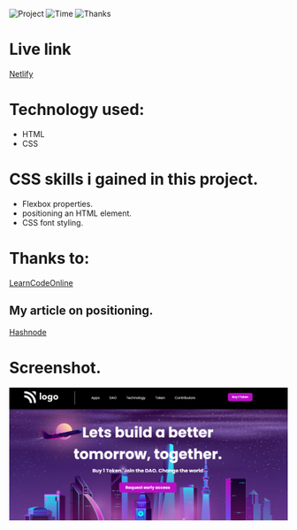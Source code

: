 ![Project](https://img.shields.io/badge/PROJECT-Crypto--landing%20page-yellowgreen)
![Time](https://img.shields.io/badge/TIME-2%20HOURS-green)
![Thanks](https://img.shields.io/badge/THANKS-ANURAG%20TIWARI-orange)
# Live link
[Netlify](https://crypto-landing-page-page.netlify.app/)

# Technology used:
* HTML
* CSS

 # CSS skills i gained in this project.
 * Flexbox properties.
 * positioning an HTML element.
 * CSS font styling.

# Thanks to:
[LearnCodeOnline](https://courses.learncodeonline.in/learn)

## My article on positioning.
[Hashnode](https://vikas360.hashnode.dev/positioning-in-css)

# Screenshot.
![crypto landingpage](./crypto.PNG)

